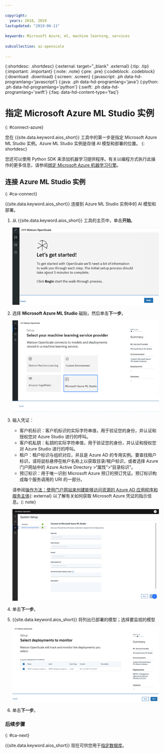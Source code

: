 ```yaml
---

copyright:
  years: 2018, 2019
lastupdated: "2019-06-11"

keywords: Microsoft Azure, ml, machine learning, services

subcollection: ai-openscale

---
```


{:shortdesc: .shortdesc}
{:external: target="_blank" .external}
{:tip: .tip}
{:important: .important}
{:note: .note}
{:pre: .pre}
{:codeblock: .codeblock}
{:download: .download}
{:screen: .screen}
{:javascript: .ph data-hd-programlang='javascript'}
{:java: .ph data-hd-programlang='java'}
{:python: .ph data-hd-programlang='python'}
{:swift: .ph data-hd-programlang='swift'}
{:faq: data-hd-content-type='faq'}

# 指定 Microsoft Azure ML Studio 实例
{: #connect-azure}

您在 {{site.data.keyword.aios_short}} 工具中的第一步是指定 Microsoft Azure ML Studio 实例。Azure ML Studio 实例是存储 AI 模型和部署的位置。
{: shortdesc}

您还可以使用 Python SDK 来添加机器学习提供程序。有关以编程方式执行此操作的更多信息，请参阅[绑定 Microsoft Azure 机器学习引擎](/docs/services/ai-openscale?topic=ai-openscale-cml-connect#cml-azbind)。

## 连接 Azure ML Studio 实例
{: #ca-connect}

{{site.data.keyword.aios_short}} 连接到 Azure ML Studio 实例中的 AI 模型和部署。

1.  从 {{site.data.keyword.aios_short}} 工具的主页中，单击**开始**。

    ![主页](images/gs-config-start.png)

1.  选择 **Microsoft Azure ML Studio** 磁贴，然后单击**下一步**。

    ![选择 Azure ML Studio](images/connect-azure.png)

1.  输入凭证：

    - 客户机标识：客户机标识的实际字符串值，用于验证您的身份，并认证和授权您对 Azure Studio 进行的呼叫。
    - 客户机私钥：私钥的实际字符串值，用于验证您的身份，并认证和授权您对 Azure Studio 进行的呼叫。
    - 租户：租户标识与组织对应，并且是 Azure AD 的专用实例。要查找租户标识，请将鼠标悬停在帐户名称上以获取目录/租户标识，或者选择 Azure 门户网站中的 Azure Active Directory >“属性”>“目录标识”。
    - 预订标识：用于唯一识别 Microsoft Azure 预订的预订凭证。预订标识构成每个服务调用的 URI 的一部分。

    请参阅[操作方法：使用门户网站来创建能够访问资源的 Azure AD 应用程序和服务主体](https://docs.microsoft.com/en-us/azure/active-directory/develop/howto-create-service-principal-portal){: external} 以了解有关如何获取 Microsoft Azure 凭证的指示信息。{: note}

    ![输入 Azure ML Studio 凭证](images/connect-azure-cred.png)

1.  单击**下一步**。

1.  {{site.data.keyword.aios_short}} 将列出已部署的模型；选择要监视的模型

    ![选择已部署的 MS Azure 模型](images/connect-azure-deploys.png)

1.  单击**下一步**。

### 后续步骤
{: #ca-next}

{{site.data.keyword.aios_short}} 现在可供您用于[指定数据库](/docs/services/ai-openscale?topic=ai-openscale-connect-db#connect-db)。
